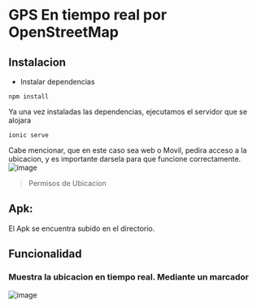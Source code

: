 # GPS En tiempo real por OpenStreetMap
## Instalacion 
- Instalar dependencias

```
npm install
```
Ya una vez instaladas las dependencias, ejecutamos el servidor que se alojara
```
ionic serve
```
Cabe mencionar, que en este caso sea web o Movil, pedira acceso a la ubicacion, y es importante darsela para que funcione correctamente. 
![image](https://github.com/OrlandH/GPS-en-tiempo-Real/assets/117741739/98900347-d2c2-4119-9b75-a983befb630c)
> Permisos de Ubicacion

## Apk:
El Apk se encuentra subido en el directorio. 
## Funcionalidad

### Muestra la ubicacion en tiempo real. Mediante un marcador 
![image](https://github.com/OrlandH/GPS-en-tiempo-Real/assets/117741739/a36d0948-eb5a-416a-a0e7-d51696762f39)
